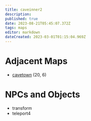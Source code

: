 ```yaml
---
title: caveinner2
description: 
published: true
date: 2023-08-21T05:45:07.372Z
tags: maps
editor: markdown
dateCreated: 2023-03-01T01:15:04.969Z
---
```


# Adjacent Maps
 * [cavetown](/maps/cavetown) (20, 6)

# NPCs and Objects
 * transform
 * teleport4
